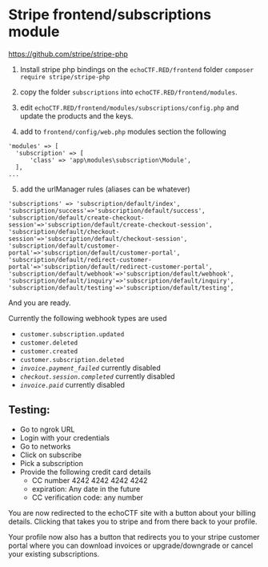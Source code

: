 # Stripe frontend/subscriptions module
https://github.com/stripe/stripe-php

1. Install stripe php bindings on the `echoCTF.RED/frontend` folder `composer require stripe/stripe-php`

2. copy the folder `subscriptions` into `echoCTF.RED/frontend/modules`.

3. edit `echoCTF.RED/frontend/modules/subscriptions/config.php` and update the products and the keys.

4. add to `frontend/config/web.php` modules section the following
```
'modules' => [
  'subscription' => [
      'class' => 'app\modules\subscription\Module',
  ],
...  
```

5. add the urlManager rules (aliases can be whatever)
```
'subscriptions' => 'subscription/default/index',
'subscription/success'=>'subscription/default/success',
'subscription/default/create-checkout-session'=>'subscription/default/create-checkout-session',
'subscription/default/checkout-session'=>'subscription/default/checkout-session',
'subscription/default/customer-portal'=>'subscription/default/customer-portal',
'subscription/default/redirect-customer-portal'=>'subscription/default/redirect-customer-portal',
'subscription/default/webhook'=>'subscription/default/webhook',
'subscription/default/inquiry'=>'subscription/default/inquiry',
'subscription/default/testing'=>'subscription/default/testing',
```

And you are ready.

Currently the following webhook types are used
* `customer.subscription.updated`
* `customer.deleted`
* `customer.created`
* `customer.subscription.deleted`
* _`invoice.payment_failed`_ currently disabled
* _`checkout.session.completed`_ currently disabled
* _`invoice.paid`_ currently disabled


## Testing:
* Go to ngrok URL
* Login with your credentials
* Go to networks
* Click on subscribe
* Pick a subscription
* Provide the following credit card details
  - CC number 4242 4242 4242 4242
  - expiration: Any date in the future
  - CC verification code: any number

You are now redirected to the echoCTF site with a button about your billing details. Clicking that takes you to stripe and from there back to your profile.

Your profile now also has a button that redirects you to your stripe customer
portal where you can download invoices or upgrade/downgrade or cancel your
existing subscriptions.
